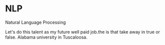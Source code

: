 # NLP
Natural Language Processing
  
Let's do this talent as my future well paid job.the
is that take away
in true or false. 
Alabama university in Tuscaloosa. 
